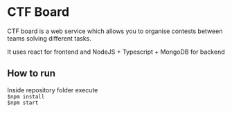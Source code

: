 # CTF Board
CTF board is a web service which allows you to organise contests between teams solving different tasks. 

It uses react for frontend and NodeJS + Typescript + MongoDB for backend

## How to run  
Inside repository folder execute   
`$npm install`  
`$npm start`
